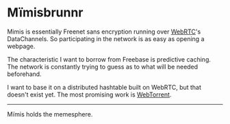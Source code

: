 Mïmisbrunnr
===========

Mimis is essentially Freenet sans encryption running over [WebRTC](http://webrtc.org)'s DataChannels. So participating in the network is as easy as opening a webpage.

The characteristic I want to borrow from Freebase is predictive caching. The network is constantly trying to guess as to what will be needed beforehand.

I want to base it on a distributed hashtable built on WebRTC, but that doesn't exist yet. The most promising work is [WebTorrent](https://github.com/feross/webtorrent).

-----

Mïmis holds the memesphere.

